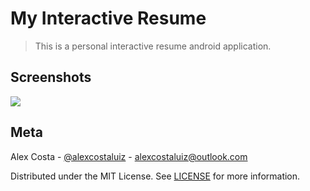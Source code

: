 # My Interactive Resume
> This is a personal interactive resume android application.

## Screenshots
![](header.png)

## Meta

Alex Costa - [@alexcostaluiz](https://twitter.com/alexcostaluiz) - alexcostaluiz@outlook.com

Distributed under the MIT License. See [LICENSE](https://github.com/alexcostaluiz/MyInteractiveResume/blob/master/LICENSE) for more information.
